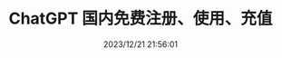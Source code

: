 ---
title: ChatGPT 国内免费注册、使用、充值
date: '2023/12/21 21:56:01'
categories:
  - AI
tags:
  - 编程
  - AI
  - ChatGPT
description: '利用PandoraNext在国内注册、使用ChatGPT，利用Onekey虚拟VISA卡实现ChatGPT充值'
keywords: 'ChatGPT,PandoraNext,AI,国内,免费,GPT3.5,GPT4,Onekey,VISA'
---